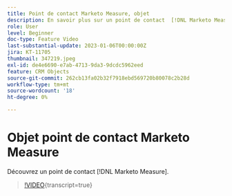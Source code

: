 ```yaml
---
title: Point de contact Marketo Measure, objet
description: En savoir plus sur un point de contact  [!DNL Marketo Measure] .
role: User
level: Beginner
doc-type: Feature Video
last-substantial-update: 2023-01-06T00:00:00Z
jira: KT-11705
thumbnail: 347219.jpeg
exl-id: de4e6690-e7ab-4713-9da3-9dcdc5962eed
feature: CRM Objects
source-git-commit: 262cb13fa02b32f7918ebd569720b80078c2b28d
workflow-type: tm+mt
source-wordcount: '18'
ht-degree: 0%

---
```


# Objet point de contact Marketo Measure

Découvrez un point de contact [!DNL Marketo Measure].

>[!VIDEO](https://video.tv.adobe.com/v/347219/?learn=on){transcript=true}
